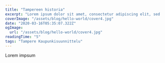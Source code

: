 ```yaml
---
title: "Tampereen historia"
excerpt: "Lorem ipsum dolor sit amet, consectetur adipiscing elit, sed do eiusmod tempor incididunt ut labore et dolore magna aliqua. Praesent elementum facilisis leo vel fringilla est ullamcorper eget. At imperdiet dui accumsan sit amet nulla facilities morbi tempus."
coverImage: "/assets/blog/hello-world/cover4.jpg"
date: "2020-03-16T05:35:07.322Z"
ogImage:
  url: "/assets/blog/hello-world/cover4.jpg"
readingTime: "5"
tags: "Tampere Kaupunkisuunnittelu"
---
```


Lorem impsum

